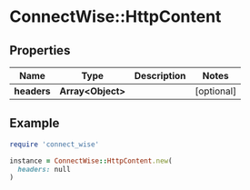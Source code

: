 # ConnectWise::HttpContent

## Properties

| Name | Type | Description | Notes |
| ---- | ---- | ----------- | ----- |
| **headers** | **Array&lt;Object&gt;** |  | [optional] |

## Example

```ruby
require 'connect_wise'

instance = ConnectWise::HttpContent.new(
  headers: null
)
```

